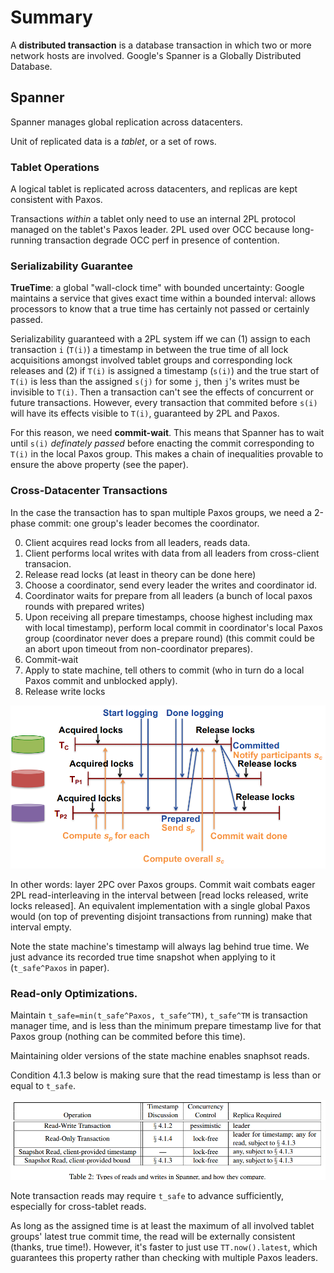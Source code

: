 # Summary

A **distributed transaction** is a database transaction in which two or more network hosts are involved. Google's Spanner is a Globally Distributed Database.

## Spanner

Spanner manages global replication across datacenters.

Unit of replicated data is a _tablet_, or a set of rows.

### Tablet Operations

A logical tablet is replicated across datacenters, and replicas are kept consistent with Paxos.

Transactions _within_ a tablet only need to use an internal 2PL protocol managed on the tablet's Paxos leader. 2PL used over OCC because long-running transaction degrade OCC perf in presence of contention.

### Serializability Guarantee

**TrueTime**: a global "wall-clock time" with bounded uncertainty: Google maintains a service that gives exact time within a bounded interval: allows processors to know that a true time has certainly not passed or certainly passed.

Serializability guaranteed with a 2PL system iff we can (1) assign to each transaction `i` (`T(i)`) a timestamp in between the true time of all lock acquisitions amongst involved tablet groups and corresponding lock releases and (2) if `T(i)` is assigned a timestamp (`s(i)`) and the true start of `T(i)` is less than the assigned `s(j)` for some `j`, then `j`'s writes must be invisible to `T(i)`. Then a transaction can't see the effects of concurrent or future transactions. However, every transaction that commited before `s(i)` will have its effects visible to `T(i)`, guaranteed by 2PL and Paxos.

For this reason, we need **commit-wait**. This means that Spanner has to wait until `s(i)` _definately passed_ before enacting the commit corresponding to `T(i)` in the local Paxos group. This makes a chain of inequalities provable to ensure the above property (see the paper).

### Cross-Datacenter Transactions

In the case the transaction has to span multiple Paxos groups, we need a 2-phase commit: one group's leader becomes the coordinator.

0. Client acquires read locks from all leaders, reads data.
0. Client performs local writes with data from all leaders from cross-client transacion.
0. Release read locks (at least in theory can be done here)
0. Choose a coordinator, send every leader the writes and coordinator id.
0. Coordinator waits for prepare from all leaders (a bunch of local paxos rounds with prepared writes)
0. Upon receiving all prepare timestamps, choose highest including max with local timestamp), perform local commit in coordinator's local Paxos group (coordinator never does a prepare round) (this commit could be an abort upon timeout from non-coordinator prepares).
0. Commit-wait
0. Apply to state machine, tell others to commit (who in turn do a local Paxos commit and unblocked apply).
0. Release write locks

![spanner 2pc](/spanner/2pc.png)

In other words: layer 2PC over Paxos groups. Commit wait combats eager 2PL read-interleaving in the interval between [read locks released, write locks released]. An equivalent implementation with a single global Paxos would (on top of preventing disjoint transactions from running) make that interval empty. 

Note the state machine's timestamp will always lag behind true time. We just advance its recorded true time snapshot when applying to it (`t_safe^Paxos` in paper).

### Read-only Optimizations.

Maintain `t_safe=min(t_safe^Paxos, t_safe^TM)`, `t_safe^TM` is transaction manager time, and is less than the minimum prepare timestamp live for that Paxos group (nothing can be commited before this time).

Maintaining older versions of the state machine enables snaphsot reads.

Condition 4.1.3 below is making sure that the read timestamp is less than or equal to `t_safe`.

![spanner transaction table](/spanner/spanner-ro.png)

Note transaction reads may require `t_safe` to advance sufficiently, especially for cross-tablet reads.

As long as the assigned time is at least the maximum of all involved tablet groups' latest true commit time, the read will be externally consistent (thanks, true time!). However, it's faster to just use `TT.now().latest`, which guarantees this property rather than checking with multiple Paxos leaders.


